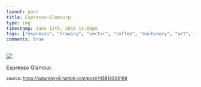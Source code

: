```yaml
---
layout: post
title: Espresso-Glamourp-
type: img
timestamp: June 12th, 2016 12:00pm
tags: ["espresso", "drawing", "vector", "coffee", "machinery", "art", "Neon", "showcase"]
comments: true
---
```

<img src="https://saturdayxiii.github.io/media/145813300168.jpg"/>

Espresso Glamour.
 
  
<small>source: https://saturdayxiii.tumblr.com/post/145813300168</small>